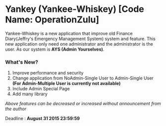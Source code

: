# Yankey (Yankee-Whiskey) [Code Name: OperationZulu]
Yankee-Whiskey is a new application that improve old Finance Diary(Jeffry's Emergency Management System) system and feature.
This new application only need one administrator and the administrator is the user. As our system is **AYS (Admin Yourselves)**.

### What's New?
1. Improve performance and security
2. Change application from NoAdmin-Single User to Admin-Single User **(For Admin-Multiple User is currently not available)**
3. Include Admin Special Page
4. Add many library

*Above features can be decreased or increased without announcement from the author*

Deadline : **August 31 2015 23:59:59**
